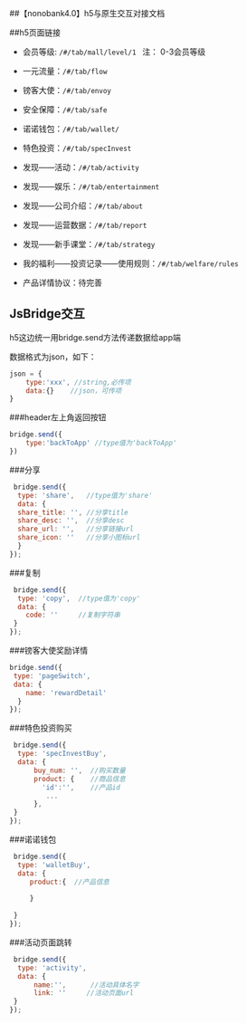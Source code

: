 ##【nonobank4.0】h5与原生交互对接文档


##h5页面链接
* 会员等级: `/#/tab/mall/level/1 `	注： 0-3会员等级

* 一元流量：`/#/tab/flow`
* 镑客大使：`/#/tab/envoy`
* 安全保障：`/#/tab/safe`
* 诺诺钱包：`/#/tab/wallet/`
* 特色投资：`/#/tab/specInvest`
* 发现——活动：`/#/tab/activity`
* 发现——娱乐：`/#/tab/entertainment`
* 发现——公司介绍：`/#/tab/about`
* 发现——运营数据：`/#/tab/report`
* 发现——新手课堂：`/#/tab/strategy`
* 我的福利——投资记录——使用规则：`/#/tab/welfare/rules`
* 产品详情协议：待完善


## JsBridge交互
h5这边统一用bridge.send方法传递数据给app端

数据格式为json，如下：

~~~javascript
json = {
	type:'xxx', //string,必传项
	data:{}    //json，可传项
}

~~~

###header左上角返回按钮
~~~javascript
bridge.send({
	type:'backToApp' //type值为'backToApp'
})
~~~

###分享
~~~javascript
 bridge.send({
  type: 'share',   //type值为'share'
  data: {
  share_title: '', //分享title
  share_desc: '',  //分享desc
  share_url: '',   //分享链接url
  share_icon: ''   //分享小图标url
  }
});
~~~

###复制

~~~javascript
 bridge.send({
  type: 'copy',  //type值为'copy'
  data: {
  	code: ''     //复制字符串
 }
});
~~~

###镑客大使奖励详情
~~~javascript
bridge.send({
 type: 'pageSwitch',  
 data: {
    name: 'rewardDetail' 
  }
});
~~~

###特色投资购买
~~~javascript
 bridge.send({
  type: 'specInvestBuy',   
  data: {
	  buy_num: '',  //购买数量
	  product: {	//商品信息
	  	'id':'', 	//产品id
	  	 ...
	  },     	 
 }
});
~~~

###诺诺钱包
~~~javascript
 bridge.send({
  type: 'walletBuy',   
  data: { 
 	 product:{	//产品信息
 	 
 	 } 
	
 }
});
~~~

###活动页面跳转
~~~javascript
 bridge.send({
  type: 'activity',   
  data: {
	  name:'', 		//活动具体名字
	  link: ''     //活动页面url
 }
});
~~~





